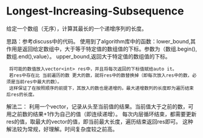 # Longest-Increasing-Subsequence

给定一个数组（无序），计算其最长的一个递增序列的长度。

思路：参考discuss中的代码。
     使用到了algorithm库中的函数：lower_bound,其作用是返回给定数组中，大于等于特定值的数组值的下标。参数为（数组.begin(),数组.end(),value）。
                                upper_bound,返回大于特定值的数组值的下标。
     
     将可能的数值放入vector<int> res中，并且将每次返回的下标值赋给auto it。
     若res中存在比 当前遍历的数 更大的数，就将res中的数替换掉（即每次放入res中的数，必须是当前res中最大的数）。
     这样保证了在按照顺序的前提下，其放入的数也是递增的。最大递增数列的长度即为遍历结束后res的长度。

解法二：
     利用一个vector，记录从头至当前值的结果。当前值大于之前的数，可用之前数的结果+1作为自己的值（即连续递增）。
     每次内层循环结束，都需要更新res的值，取最大的vector的值，即当前最大长度，遍历结束返回res即可。
     这种解法较为常规，好理解。时间复杂度较之前高。
